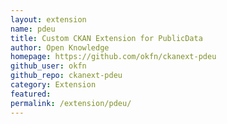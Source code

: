 ```yaml
---
layout: extension
name: pdeu
title: Custom CKAN Extension for PublicData
author: Open Knowledge
homepage: https://github.com/okfn/ckanext-pdeu
github_user: okfn
github_repo: ckanext-pdeu
category: Extension
featured: 
permalink: /extension/pdeu/
---
```



<Error getting README>
